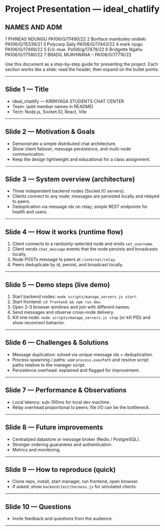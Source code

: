 # Project Presentation — ideal_chatlify

## NAMES AND ADM

1 PHINEAS NDUNGU PA106/G/17490/22
2 Bonface mamboleo ondieki  PA106/G/15339/21
3 Polycarp Sally PA106/G/17443/22
4 mark njogu PA106/G/17469/22
5 Eric mue.  Pa106/g/17479/22
6 Bridgette Ngahu PA106/G/17580/22
7 BRADIL MUKHWANA – PA106/G/17716/22

Use this document as a step-by-step guide for presenting the project. Each section works like a slide: read the header, then expand on the bullet points.

---

## Slide 1 — Title

- ideal_chatlify — KIRINYAGA STUDENTS CHAT CENTER
- Team: (add member names in README)
- Tech: Node.js, Socket.IO, React, Vite

---

## Slide 2 — Motivation & Goals

- Demonstrate a simple distributed chat architecture.
- Show client failover, message persistence, and multi-node communication.
- Keep the design lightweight and educational for a class assignment.

---

## Slide 3 — System overview (architecture)

- Three independent backend nodes (Socket.IO servers).
- Clients connect to any node; messages are persisted locally and relayed to peers.
- Deduplication via message ids on relay; simple REST endpoints for health and users.

---

## Slide 4 — How it works (runtime flow)

1. Client connects to a randomly-selected node and emits `set_username`.
2. Client sends `chat_message` events that the node persists and broadcasts locally.
3. Node POSTs message to peers at `/internal/relay`.
4. Peers deduplicate by id, persist, and broadcast locally.

---

## Slide 5 — Demo steps (live demo)

1. Start backend nodes: `node scripts/manage_servers.js start`.
2. Start frontend: `cd frontend && npm run dev`.
3. Open 2–3 browser windows and join with different names.
4. Send messages and observe cross-node delivery.
5. Kill one node: `node scripts/manage_servers.js stop` (or kill PID) and show reconnect behavior.

---

## Slide 6 — Challenges & Solutions

- Message duplication: solved via unique message ids + deduplication.
- Process spawning / paths: use `process.execPath` and resolve script paths relative to the manager script.
- Persistence overhead: explained and flagged for improvement.

---

## Slide 7 — Performance & Observations

- Local latency: sub-100ms for local dev machine.
- Relay overhead proportional to peers; file I/O can be the bottleneck.

---

## Slide 8 — Future improvements

- Centralized datastore or message broker (Redis / PostgreSQL).
- Stronger ordering guarantees and authentication.
- Metrics and monitoring.

---

## Slide 9 — How to reproduce (quick)

- Clone repo, install, start manager, run frontend, open browser.
- If asked: show `backend/test/harness.js` for simulated clients.

---

## Slide 10 — Questions

- Invite feedback and questions from the audience.

---
